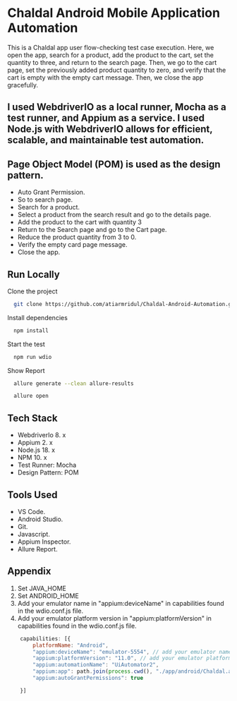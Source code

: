 # Chaldal Android Mobile Application Automation

This is a Chaldal app user flow-checking test case execution. Here, we open the app, search for a product, add the product to the cart, set the quantity to three, and return to the search page. Then, we go to the cart page, set the previously added product quantity to zero, and verify that the cart is empty with the empty cart message. Then, we close the app gracefully.

## I used WebdriverIO as a local runner, Mocha as a test runner, and Appium as a service. I used Node.js with WebdriverIO allows for efficient, scalable, and maintainable test automation.
## Page Object Model (POM) is used as the design pattern.

- Auto Grant Permission.
- So to search page.
- Search for a product.
- Select a product from the search result and go to the details page.
- Add the product to the cart with quantity 3
- Return to the Search page and go to the Cart page.
- Reduce the product quantity from 3 to 0.
- Verify the empty card page message.
- Close the app.

## Run Locally

Clone the project

```bash {"id":"01J7TWY4RKEYT0E8W8P4QQK3KR"}
  git clone https://github.com/atiarmridul/Chaldal-Android-Automation.git
```

Install dependencies

```bash {"id":"01J7TWY4RKEYT0E8W8P7Q1J3BH"}
  npm install
```

Start the test

```bash {"id":"01J7TWY4RKEYT0E8W8P99KNTTW"}
  npm run wdio
```

Show Report

```bash {"id":"01J7TX353VH5ZPK2XEH83HJW23"}
  allure generate --clean allure-results
```

```bash
  allure open
```

## Tech Stack

- WebdriverIo 8. x
- Appium 2. x
- Node.js 18. x
- NPM 10. x
- Test Runner: Mocha
- Design Pattern: POM

## Tools Used

- VS Code.
- Android Studio.
- Git.
- Javascript.
- Appium Inspector.
- Allure Report.

## Appendix

1. Set JAVA_HOME
2. Set ANDROID_HOME
3. Add your emulator name in "appium:deviceName" in capabilities found in the wdio.conf.js file.
4. Add your emulator platform version in "appium:platformVersion" in capabilities found in the wdio.conf.js file.

```javascript {"id":"01J7TWY4RMT4WSQXJ69TMKPYPV"}
    capabilities: [{
        platformName: "Android",
        "appium:deviceName": "emulator-5554", // add your emulator name here. 
        "appium:platformVersion": "11.0", // add your emulator platform version here. 
        "appium:automationName": "UiAutomator2",
        "appium:app": path.join(process.cwd(), "./app/android/Chaldal.apk"),
        "appium:autoGrantPermissions": true

    }]



```
